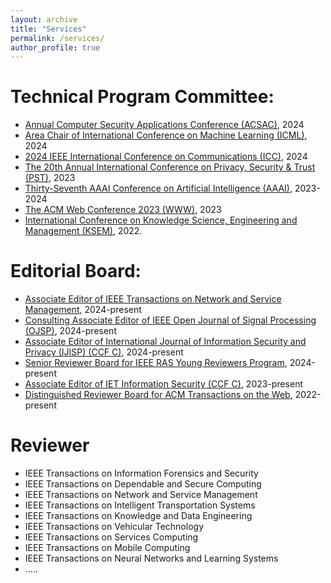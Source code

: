 ```yaml
---
layout: archive
title: "Services"
permalink: /services/
author_profile: true
---
```

Technical Program Committee:
======
* [Annual Computer Security Applications Conference (ACSAC)](https://www.acsac.org), 2024
* [Area Chair of International Conference on Machine Learning (ICML)](https://icml.cc/), 2024
* [2024 IEEE International Conference on Communications (ICC)](https://icc2024.ieee-icc.org/), 2024
* [The 20th Annual International Conference on Privacy, Security & Trust (PST)](https://pstnet.ca/), 2023
* [Thirty-Seventh AAAI Conference on Artificial Intelligence (AAAI)](https://aaai.org/Conferences/AAAI-23/), 2023-2024
* [The ACM Web Conference 2023 (WWW)](https://www2023.thewebconf.org/), 2023
* [International Conference on Knowledge Science, Engineering and Management (KSEM)](https://ksem22.smart-conf.net/committee.html), 2022.
  
Editorial Board:
======
* [Associate Editor of IEEE Transactions on Network and Service Management](https://www.comsoc.org/publications/journals/ieee-tnsm/ieee-transactions-network-and-service-management-editorial-board), 2024-present
* [Consulting Associate Editor of IEEE Open Journal of Signal Processing (OJSP)](https://signalprocessingsociety.org/publications-resources/ieee-open-journal-signal-processing/advisoryeditorial-board), 2024-present
* [Associate Editor of International Journal of Information Security and Privacy (IJISP) (CCF C)](https://www.igi-global.com/journals/open-access/reviewers/international-journal-information-security-privacy/1096), 2024-present
* [Senior Reviewer Board for IEEE RAS Young Reviewers Program](https://www.ieee-ras.org/students/young-reviewers-program), 2024-present
* [Associate Editor of IET Information Security (CCF C)](https://www.hindawi.com/journals/ietis/editors/), 2023-present
* [Distinguished Reviewer Board for ACM Transactions on the Web](https://dl.acm.org/journal/tweb), 2022-present

Reviewer
======
* IEEE Transactions on Information Forensics and Security
* IEEE Transactions on Dependable and Secure Computing
* IEEE Transactions on Network and Service Management
* IEEE Transactions on Intelligent Transportation Systems
* IEEE Transactions on Knowledge and Data Engineering
* IEEE Transactions on Vehicular Technology
* IEEE Transactions on Services Computing
* IEEE Transactions on Mobile Computing
* IEEE Transactions on Neural Networks and Learning Systems
* .....
